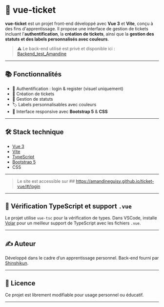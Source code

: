 # 🌻 vue-ticket

**vue-ticket** est un projet front-end développé avec **Vue 3** et **Vite**, conçu à des fins d'apprentissage.
Il propose une interface de gestion de tickets incluant l'**authentification**, la **création de tickets**, ainsi que la **gestion des statuts et des labels personnalisés avec couleurs**.

> ⚠️ Le back-end utilisé est privé et disponible ici : [Backend\_test\_Amandine](https://github.com/Shinshikun/Backend_test_Amandine)

---

## 📚 Fonctionnalités

* 🔐 Authentification : login & register (visuel uniquement)
* 📝 Création de tickets
* 🎯 Gestion de statuts
* 🏷️ Labels personnalisables avec couleurs
* 🎨 Interface responsive avec **Bootstrap 5** & **CSS**

---

## 🛠️ Stack technique

* [Vue 3](https://vuejs.org/)
* [Vite](https://vitejs.dev/)
* [TypeScript](https://www.typescriptlang.org/)
* [Bootstrap 5](https://getbootstrap.com/)
* CSS

---

> Le site est accessible sur ## https://amandineguisy.github.io/ticket-vue/#/login

---

## 🧪 Vérification TypeScript et support `.vue`

Le projet utilise `vue-tsc` pour la vérification de types.
Dans VSCode, installe [Volar](https://marketplace.visualstudio.com/items?itemName=Vue.volar) pour un meilleur support de TypeScript avec les fichiers `.vue`.

---

## ✍️ Auteur

Développé dans le cadre d’un apprentissage personnel.
Back-end fourni par [Shinshikun](https://github.com/Shinshikun).

---

## 📄 Licence

Ce projet est librement modifiable pour usage personnel ou éducatif.

---
